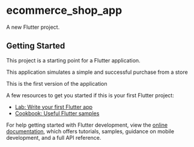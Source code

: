 # ecommerce_shop_app

A new Flutter project.

## Getting Started

This project is a starting point for a Flutter application.

This application simulates a simple and successful purchase from a store

This is the first version of the application


A few resources to get you started if this is your first Flutter project:

- [Lab: Write your first Flutter app](https://docs.flutter.dev/get-started/codelab)
- [Cookbook: Useful Flutter samples](https://docs.flutter.dev/cookbook)

For help getting started with Flutter development, view the
[online documentation](https://docs.flutter.dev/), which offers tutorials,
samples, guidance on mobile development, and a full API reference.


